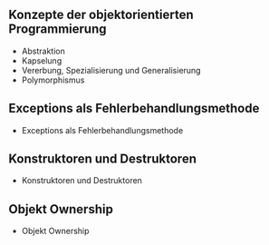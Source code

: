 ## Konzepte der objektorientierten Programmierung

- Abstraktion
- Kapselung
- Vererbung, Spezialisierung und Generalisierung
- Polymorphismus

## Exceptions als Fehlerbehandlungsmethode

- Exceptions als Fehlerbehandlungsmethode

## Konstruktoren und Destruktoren

- Konstruktoren und Destruktoren

## Objekt Ownership

- Objekt Ownership
